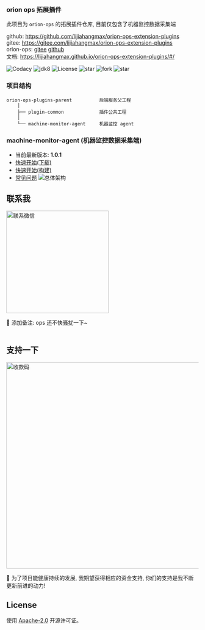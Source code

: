 ### orion ops 拓展插件

此项目为 `orion-ops` 的拓展插件仓库, 目前仅包含了机器监控数据采集端

github: https://github.com/lijiahangmax/orion-ops-extension-plugins  
gitee: https://gitee.com/lijiahangmax/orion-ops-extension-plugins  
orion-ops: [gitee](https://gitee.com/lijiahangmax/orion-ops) [github](https://github.com/lijiahangmax/orion-ops)  
文档: https://lijiahangmax.github.io/orion-ops-extension-plugins/#/

<p style="text-align: left">
	<a target="_blank" style="text-decoration: none" href="https://www.codacy.com/gh/lijiahangmax/orion-ops-extension-plugins/dashboard?utm_source=github.com&amp;utm_medium=referral&amp;utm_content=lijiahangmax/orion-ops-extension-plugins&amp;utm_campaign=Badge_Grade">
		<img src="https://app.codacy.com/project/badge/Grade/47f0fff1e7944376abd9041c4e5a3c00" alt="Codacy"/>
	</a>
	<a target="_blank" style="text-decoration: none" href="https://www.oracle.com/java/technologies/javase/javase-jdk8-downloads.html">
		<img src="https://img.shields.io/badge/JDK-8+-green.svg" alt="jdk8"/>
	</a>
	<a target="_blank" style="text-decoration: none" href="https://www.apache.org/licenses/LICENSE-2.0">
		<img src="https://img.shields.io/github/license/lijiahangmax/orion-ops-extension-plugins" alt="License"/>
	</a>
	<a target="_blank" style="text-decoration: none" href="https://gitee.com/lijiahangmax/orion-ops-extension-plugins/stargazers">
		<img src="https://gitee.com/lijiahangmax/orion-ops-extension-plugins/badge/star.svg?theme=dark" alt="star"/>
	</a>
	<a target="_blank" style="text-decoration: none" href="https://gitee.com/lijiahangmax/orion-ops-extension-plugins/members">
		<img src="https://gitee.com/lijiahangmax/orion-ops-extension-plugins/badge/fork.svg?theme=dark" alt="fork"/>
	</a>		
	 <a target="_blank" style="text-decoration: none" href="https://github.com/lijiahangmax/orion-ops-extension-plugins">
		<img src="https://img.shields.io/github/stars/lijiahangmax/orion-ops-extension-plugins.svg?style=social" alt="star"/>
	</a> 	
</p>

### 项目结构

```
orion-ops-plugins-parent          后端服务父工程  
    │ 
    ├── plugin-common             插件公共工程  
    │  
    └── machine-monitor-agent     机器监控 agent  
```

### machine-monitor-agent (机器监控数据采集端)

- 当前最新版本: **1.0.1**
- [快速开始(下载)](https://lijiahangmax.github.io/orion-ops-extension-plugins/#/machine-monitor-agent/quickstart-download)
- [快速开始(构建)](https://lijiahangmax.github.io/orion-ops-extension-plugins/#/machine-monitor-agent/quickstart-build)
- [常见问题](https://lijiahangmax.github.io/orion-ops-extension-plugins/#/machine-monitor-agent/faq)
  <img src="https://img-blog.csdnimg.cn/a7a8661648f94318b3dd7ff75ced1b68.png" alt="总体架构"/>

## 联系我

<img src="https://yxythpt.oss-cn-shenzhen.aliyuncs.com/2022-03-28/files5090991341399292419.jpg" alt="联系微信" width="268px"/>   

📧 添加备注: ops 还不快骚扰一下~  
<br/>

## 支持一下

<img src="https://yxythpt.oss-cn-shenzhen.aliyuncs.com/2022-04-25/files4948235556147091810.png" alt="收款码" width="540px"/>  

🎁 为了项目能健康持续的发展, 我期望获得相应的资金支持, 你们的支持是我不断更新前进的动力!
<br/>

## License

使用 [Apache-2.0](https://github.com/lijiahangmax/orion-ops-extension-plugins/blob/main/LICENSE) 开源许可证。
